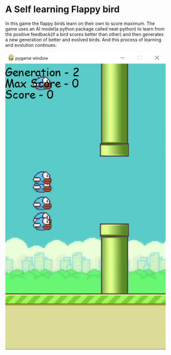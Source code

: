 # A Self learning Flappy bird

In this game the flappy birds learn on their own to score maximum. 
The game uses an AI model(a python package called neat-python) to learn from the positive feedback(if a bird scores better than other) and then generates a new generation of better and evolved birds. And this process of learning and evolution continues.

![Screenshot](https://github.com/srijankrs/self-learning-flappy-bird/blob/master/assets/flappy-bird.png)
